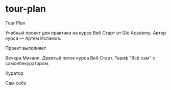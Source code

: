 # tour-plan

Tour Plan

Учебный проект для практики на курсе Веб Старт от Glo Academy. Автор курса — Артем Исламов.

Проект выполняет

Вечера Михаил. Девятый поток курса Веб Старт. Тариф "Всё сам" с самсебекуратором.

Куратор

Сам себе
